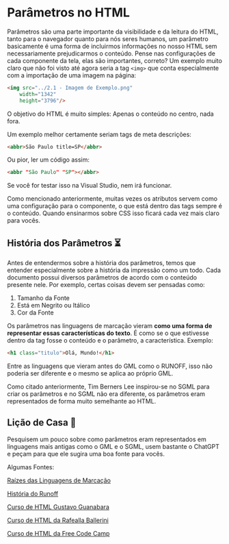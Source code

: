﻿# Parâmetros no HTML

Parâmetros são uma parte importante da visibilidade e da leitura do HTML, tanto para o navegador quanto para nós seres humanos, um parâmetro basicamente é uma forma de incluirmos informações no nosso HTML sem necessariamente prejudicarmos o conteúdo. Pense nas configurações de cada componente da tela, elas são importantes, correto? Um exemplo muito claro que não foi visto até agora seria a tag `<img>` que conta especialmente com a importação de uma imagem na página: 

``` html
<img src="../2.1 - Imagem de Exemplo.png"
    width="1342"
    height="3796"/>
```

O objetivo do HTML é muito simples: Apenas o conteúdo no centro, nada fora. 

Um exemplo melhor certamente seriam tags de meta descrições:

``` html
<abbr>São Paulo title=SP</abbr>
```

Ou pior, ler um código assim:

``` html
<abbr "São Paulo" "SP"></abbr>
```

Se você for testar isso na Visual Studio, nem irá funcionar.

Como mencionado anteriormente, muitas vezes os atributos servem como uma configuração para o componente, o que está dentro das tags sempre é o conteúdo. Quando ensinarmos sobre CSS isso ficará cada vez mais claro para vocês.

## História dos Parâmetros ⏳

Antes de entendermos sobre a história dos parâmetros, temos que entender especialmente sobre a história da impressão como um todo. Cada documento possui diversos parâmetros de acordo com o conteúdo presente nele. Por exemplo, certas coisas devem ser pensadas como:

1. Tamanho da Fonte
2. Está em Negrito ou Itálico
3. Cor da Fonte

Os parâmetros nas linguagens de marcação vieram **como uma forma de representar essas características do texto**. É como se o que estivesse dentro da tag fosse o conteúdo e o parâmetro, a característica. Exemplo:

``` html
<h1 class="titulo">Olá, Mundo!</h1>
```

Entre as linguagens que vieram antes do GML como o RUNOFF, isso não poderia ser diferente e o mesmo se aplica ao próprio GML. 

Como citado anteriormente, Tim Berners Lee inspirou-se no SGML para criar os parâmetros e no SGML não era diferente, os parâmetros eram representados de forma muito semelhante ao HTML. 

## Lição de Casa 📖

Pesquisem um pouco sobre como parâmetros eram representados em linguagens mais antigas como o GML e o SGML, usem bastante o ChatGPT e peçam para que ele sugira uma boa fonte para vocês.

Algumas Fontes:

[Raízes das Linguagens de Marcação](<https://cacm.acm.org/research/tracing-the-roots-of-markup-languages/#F2>)

[História do Runoff](<https://bxriver.net/obscure/runoff/>)

[Curso de HTML Gustavo Guanabara](<https://youtube.com/playlist?list=PLHz_AreHm4dkZ9-atkcmcBaMZdmLHft8n&si=a3PhTqm5Mv-aEqKK>)

[Curso de HTML da Rafealla Ballerini](<https://youtu.be/Fhy-5CtVkiM?si=2oHVY1Rcvm0pkWYQ>)

[Curso de HTML da Free Code Camp](<https://youtu.be/kUMe1FH4CHE?si=YAxL9P07b0CA-h6x>)